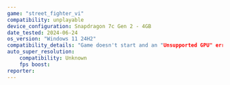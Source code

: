 ```yaml
---
game: "street_fighter_vi"
compatibility: unplayable
device_configuration: Snapdragon 7c Gen 2 - 4GB
date_tested: 2024-06-24
os_version: "Windows 11 24H2"
compatibility_details: "Game doesn't start and an "Unsupported GPU" error appears"
auto_super_resolution:
    compatibility: Unknown
    fps boost: 
reporter: 
---
```

